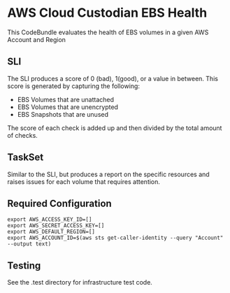 # AWS Cloud Custodian EBS Health

This CodeBundle evaluates the health of EBS volumes in a given AWS Account and Region

## SLI
The SLI produces a score of 0 (bad), 1(good), or a value in between. This score is generated by capturing the following: 
- EBS Volumes that are unattached
- EBS Volumes that are unencrypted 
- EBS Snapshots that are unused

The score of each check is added up and then divided by the total amount of checks. 


## TaskSet
Similar to the SLI, but produces a report on the specific resources and raises issues for each volume that requires attention. 


## Required Configuration

```
export AWS_ACCESS_KEY_ID=[]
export AWS_SECRET_ACCESS_KEY=[]
export AWS_DEFAULT_REGION=[]
export AWS_ACCOUNT_ID=$(aws sts get-caller-identity --query "Account" --output text)
```


## Testing 
See the .test directory for infrastructure test code. 